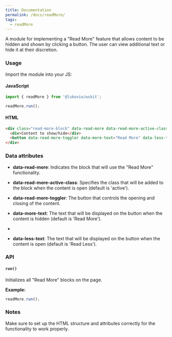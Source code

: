 ```yaml
---
title: Documentation
permalink: /docs/readMore/
tags: 
  - readMore
---
```


A module for implementing a "Read More" feature that allows content to be hidden and shown by clicking a button.
The user can view additional text or hide it at their discretion.

### Usage 
Import the module into your JS:
#### JavaScript

```javascript
import { readMore } from '@lukovio/wskit';

readMore.run();
```

#### HTML
```html
<div class="read-more-block" data-read-more data-read-more-active-class="active">
  <div>Content to show/hide</div>
  <button data-read-more-toggler data-more-text="Read More" data-less-text="Read Less">Read More</button>
</div>
```

### Data attributes

- **data-read-more**: Indicates the block that will use the "Read More" functionality.

- **data-read-more-active-class**: Specifies the class that will be added to the block when the content is open
  (default is 'active').

- **data-read-more-toggler**: The button that controls the opening and closing of the content.

- **data-more-text**: The text that will be displayed on the button when the content is hidden (default is 'Read More').
- 
- **data-less-text**: The text that will be displayed on the button when the content is open (default is 'Read Less').


### API

#### `run()`

Initializes all "Read More" blocks on the page.

**Example:**

```javascript
readMore.run();
```

### Notes

Make sure to set up the HTML structure and attributes correctly for the functionality to work properly.

